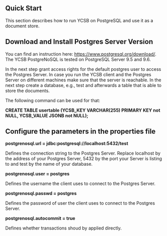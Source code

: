 <!--
Copyright (c) 2017 YCSB contributors. All rights reserved.

Licensed under the Apache License, Version 2.0 (the "License"); you
may not use this file except in compliance with the License. You
may obtain a copy of the License at

http://www.apache.org/licenses/LICENSE-2.0

Unless required by applicable law or agreed to in writing, software
distributed under the License is distributed on an "AS IS" BASIS,
WITHOUT WARRANTIES OR CONDITIONS OF ANY KIND, either express or
implied. See the License for the specific language governing
permissions and limitations under the License. See accompanying
LICENSE file.
-->

## Quick Start
This section describes how to run YCSB on PostgreSQL and use it as a document store.
 
## Download and Install Postgres Server Version
You can find an instruction here: https://www.postgresql.org/download/. 
The YCSB PostgreNoSQL is tested on PostgreSQL Server 9.5 and 9.6.
 
In the next step grant access rights for the default postgres user to access the Postgres Server.
In case you run the YCSB client and the Postgres Server on different machines make sure that the server is reachable.
In the next step create a database, e.g., test and afterwards a table that is able to store the documents. 

The following command can be used for that:

**CREATE TABLE usertable (YCSB_KEY VARCHAR(255) PRIMARY KEY not NULL, YCSB_VALUE JSONB not NULL);**

## Configure the parameters in the properties file
**postgrenosql.url = jdbc:postgresql://localhost:5432/test**

Defines the connection string to the Postgres Server. Replace localhost by the address of your Postgres Server, 5432 by the port your Server is listing to and test by the name of your database.

**postgrenosql.user = postgres**

Defines the username the client uses to connect to the Postgres Server.

**postgrenosql.passwd = postgres**

Defines the password of user the client uses to connect to the Postgres Server.

**postgrenosql.autocommit = true**

Defines whether transactions shoud by applied directly.


